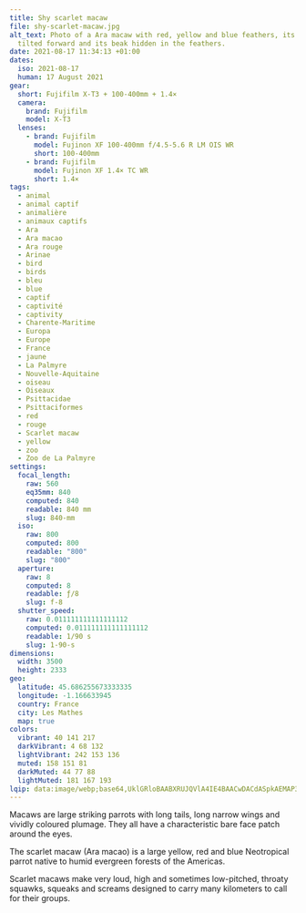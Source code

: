 ```yaml
---
title: Shy scarlet macaw
file: shy-scarlet-macaw.jpg
alt_text: Photo of a Ara macaw with red, yellow and blue feathers, its head
  tilted forward and its beak hidden in the feathers.
date: 2021-08-17 11:34:13 +01:00
dates:
  iso: 2021-08-17
  human: 17 August 2021
gear:
  short: Fujifilm X-T3 + 100-400mm + 1.4×
  camera:
    brand: Fujifilm
    model: X-T3
  lenses:
    - brand: Fujifilm
      model: Fujinon XF 100-400mm f/4.5-5.6 R LM OIS WR
      short: 100-400mm
    - brand: Fujifilm
      model: Fujinon XF 1.4× TC WR
      short: 1.4×
tags:
  - animal
  - animal captif
  - animalière
  - animaux captifs
  - Ara
  - Ara macao
  - Ara rouge
  - Arinae
  - bird
  - birds
  - bleu
  - blue
  - captif
  - captivité
  - captivity
  - Charente-Maritime
  - Europa
  - Europe
  - France
  - jaune
  - La Palmyre
  - Nouvelle-Aquitaine
  - oiseau
  - Oiseaux
  - Psittacidae
  - Psittaciformes
  - red
  - rouge
  - Scarlet macaw
  - yellow
  - zoo
  - Zoo de La Palmyre
settings:
  focal_length:
    raw: 560
    eq35mm: 840
    computed: 840
    readable: 840 mm
    slug: 840-mm
  iso:
    raw: 800
    computed: 800
    readable: "800"
    slug: "800"
  aperture:
    raw: 8
    computed: 8
    readable: ƒ/8
    slug: f-8
  shutter_speed:
    raw: 0.011111111111111112
    computed: 0.011111111111111112
    readable: 1/90 s
    slug: 1-90-s
dimensions:
  width: 3500
  height: 2333
geo:
  latitude: 45.686255673333335
  longitude: -1.166633945
  country: France
  city: Les Mathes
  map: true
colors:
  vibrant: 40 141 217
  darkVibrant: 4 68 132
  lightVibrant: 242 153 136
  muted: 158 151 81
  darkMuted: 44 77 88
  lightMuted: 181 167 193
lqip: data:image/webp;base64,UklGRloBAABXRUJQVlA4IE4BAACwDACdASpkAEMAP3G2z140sL+kqFjqK/AuCWgA1DW5fGglYmtkFPlzFjYa6AOljn9pQQU0r8Zstz9StxIvwAWJ2LX5pjXhvgKAO67IgTQHEJgM804QprNp9e+fKzfzwAcpAT4nB10Z40IMLlJKgAD+8QkkP/tcmP5Z6kHhRBemzQ76+icdqPBMH6jfKmE0Rb/TwS6/3WMNtNnE7iDSoH5nKfcPV4/y7rAxoLpQn7KToAUmegYQTwwSQVwcGRUhI6P4nrLCD8OzJxWcV00FkmnjoQhvxhYQj2ifXzIuyYHjMchnKJGB0fbuDcl60Xq8aJksW35yYQKmfI6YHZwMDhcH3SgShUpT8DjRJJ/86/o8JmzO2TuE87XbDoVFp+z8ImBm5ng62s9TkhBJYcUEqpjWhhWrDfNxxWn72Hhm174rS9qZUUfgvn3Ey0K+iQAA
---
```


Macaws are large striking parrots with long tails, long narrow wings and vividly coloured plumage. They all have a characteristic bare face patch around the eyes.

The scarlet macaw (Ara macao) is a large yellow, red and blue Neotropical parrot native to humid evergreen forests of the Americas.

Scarlet macaws make very loud, high and sometimes low-pitched, throaty squawks, squeaks and screams designed to carry many kilometers to call for their groups.
